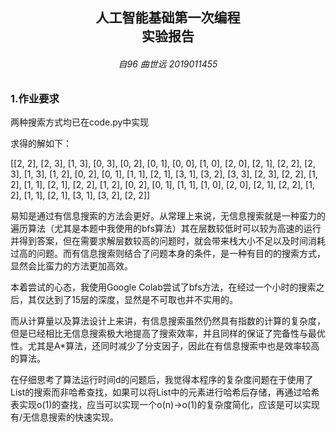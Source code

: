 <h2  align = "center" >人工智能基础第一次编程<br> 实验报告 </h2>

<h6 align = "center">自96 曲世远 2019011455</h6>

### 1.作业要求

两种搜索方式均已在code.py中实现

求得的解如下：

[[2, 2], [2, 3], [1, 3], [0, 3], [0, 2], [0, 1], [0, 0], [1, 0], [2, 0], [2, 1], [2, 2], [2, 3], [1, 3], [1, 2], [0, 2], [0, 1], [1, 1], [2, 1], [3, 1], [3, 2], [3, 3], [2, 3], [2, 2], [1, 2], [1, 1], [2, 1], [2, 2], [1, 2], [0, 2], [0, 1], [1, 1], [1, 0], [2, 0], [2, 1], [2, 2], [1, 2], [1, 1], [2, 1], [3, 1], [3, 2], [2, 2]]

易知是通过有信息搜索的方法会更好。从常理上来说，无信息搜索就是一种蛮力的遍历算法（尤其是本题中我使用的bfs算法）其在层数较低时可以较为高速的运行并得到答案，但在需要求解层数较高的问题时，就会带来栈大小不足以及时间消耗过高的问题。而有信息搜索则结合了问题本身的条件，是一种有目的的搜索方式，显然会比蛮力的方法更加高效。

本着尝试的心态，我使用Google Colab尝试了bfs方法，在经过一个小时的搜索之后，其仅达到了15层的深度，显然是不可取也并不实用的。

而从计算量以及算法设计上来讲，有信息搜索虽然仍然具有指数的计算的复杂度，但是已经相比无信息搜索极大地提高了搜索效率，并且同样的保证了完备性与最优性。尤其是A\*算法，还同时减少了分支因子，因此在有信息搜索中也是效率较高的算法。

在仔细思考了算法运行时间d的问题后，我觉得本程序的复杂度问题在于使用了List的搜索而非哈希查找，如果可以将List中的元素进行哈希后存储，再通过哈希表实现o(1)的查找，应当可以实现一个o(n)->o(1)的复杂度简化，应该是可以实现有/无信息搜索的快速实现。